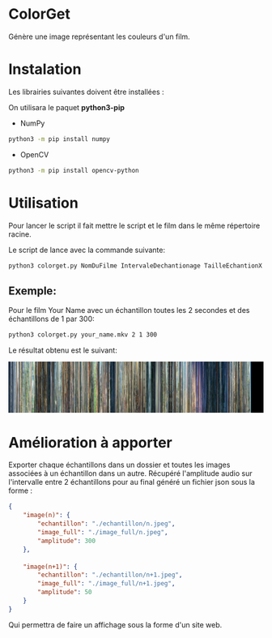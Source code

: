 # ColorGet
Génère une image représentant les couleurs d'un film.

# Instalation
Les librairies suivantes doivent être installées :

On utilisara le paquet **python3-pip**

+ NumPy
``` bash
python3 -m pip install numpy
```

+ OpenCV
``` bash
python3 -m pip install opencv-python
```

# Utilisation

Pour lancer le script il fait mettre le script et le film dans le même répertoire racine.

Le script de lance avec la commande suivante:
```bash
python3 colorget.py NomDuFilme IntervaleDechantionage TailleEchantionX TailleEchantionY 
```

## Exemple:

Pour le film Your Name avec un échantillon toutes les 2 secondes et des échantillons de 1 par 300:

``` bash
python3 colorget.py your_name.mkv 2 1 300
```

Le résultat obtenu est le suivant:

![](./exemple/your_name.jpeg)

# Amélioration à apporter

Exporter chaque échantillons dans un dossier et toutes les images associées à un échantillon dans un autre. Récupéré l'amplitude audio sur l'intervalle entre 2 échantillons pour au final généré un fichier json sous la forme :

``` json
{
    "image(n)": { 
        "echantillon": "./echantillon/n.jpeg",
        "image_full": "./image_full/n.jpeg",
        "amplitude": 300
    },

    "image(n+1)": { 
        "echantillon": "./echantillon/n+1.jpeg",
        "image_full": "./image_full/n+1.jpeg",
        "amplitude": 50
    }
}
```

Qui permettra de faire un affichage sous la forme d'un site web.